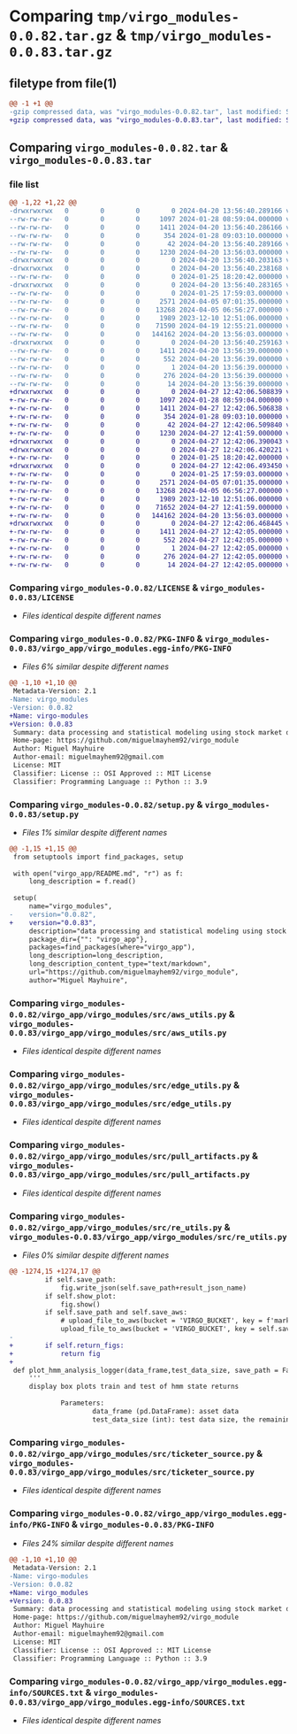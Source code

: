 # Comparing `tmp/virgo_modules-0.0.82.tar.gz` & `tmp/virgo_modules-0.0.83.tar.gz`

## filetype from file(1)

```diff
@@ -1 +1 @@
-gzip compressed data, was "virgo_modules-0.0.82.tar", last modified: Sat Apr 20 13:56:40 2024, max compression
+gzip compressed data, was "virgo_modules-0.0.83.tar", last modified: Sat Apr 27 12:42:06 2024, max compression
```

## Comparing `virgo_modules-0.0.82.tar` & `virgo_modules-0.0.83.tar`

### file list

```diff
@@ -1,22 +1,22 @@
-drwxrwxrwx   0        0        0        0 2024-04-20 13:56:40.289166 virgo_modules-0.0.82/
--rw-rw-rw-   0        0        0     1097 2024-01-28 08:59:04.000000 virgo_modules-0.0.82/LICENSE
--rw-rw-rw-   0        0        0     1411 2024-04-20 13:56:40.286166 virgo_modules-0.0.82/PKG-INFO
--rw-rw-rw-   0        0        0      354 2024-01-28 09:03:10.000000 virgo_modules-0.0.82/README.md
--rw-rw-rw-   0        0        0       42 2024-04-20 13:56:40.289166 virgo_modules-0.0.82/setup.cfg
--rw-rw-rw-   0        0        0     1230 2024-04-20 13:56:03.000000 virgo_modules-0.0.82/setup.py
-drwxrwxrwx   0        0        0        0 2024-04-20 13:56:40.203163 virgo_modules-0.0.82/virgo_app/
-drwxrwxrwx   0        0        0        0 2024-04-20 13:56:40.238168 virgo_modules-0.0.82/virgo_app/virgo_modules/
--rw-rw-rw-   0        0        0        0 2024-01-25 18:20:42.000000 virgo_modules-0.0.82/virgo_app/virgo_modules/__init__.py
-drwxrwxrwx   0        0        0        0 2024-04-20 13:56:40.283165 virgo_modules-0.0.82/virgo_app/virgo_modules/src/
--rw-rw-rw-   0        0        0        0 2024-01-25 17:59:03.000000 virgo_modules-0.0.82/virgo_app/virgo_modules/src/__init__.py
--rw-rw-rw-   0        0        0     2571 2024-04-05 07:01:35.000000 virgo_modules-0.0.82/virgo_app/virgo_modules/src/aws_utils.py
--rw-rw-rw-   0        0        0    13268 2024-04-05 06:56:27.000000 virgo_modules-0.0.82/virgo_app/virgo_modules/src/edge_utils.py
--rw-rw-rw-   0        0        0     1989 2023-12-10 12:51:06.000000 virgo_modules-0.0.82/virgo_app/virgo_modules/src/pull_artifacts.py
--rw-rw-rw-   0        0        0    71590 2024-04-19 12:55:21.000000 virgo_modules-0.0.82/virgo_app/virgo_modules/src/re_utils.py
--rw-rw-rw-   0        0        0   144162 2024-04-20 13:56:03.000000 virgo_modules-0.0.82/virgo_app/virgo_modules/src/ticketer_source.py
-drwxrwxrwx   0        0        0        0 2024-04-20 13:56:40.259163 virgo_modules-0.0.82/virgo_app/virgo_modules.egg-info/
--rw-rw-rw-   0        0        0     1411 2024-04-20 13:56:39.000000 virgo_modules-0.0.82/virgo_app/virgo_modules.egg-info/PKG-INFO
--rw-rw-rw-   0        0        0      552 2024-04-20 13:56:39.000000 virgo_modules-0.0.82/virgo_app/virgo_modules.egg-info/SOURCES.txt
--rw-rw-rw-   0        0        0        1 2024-04-20 13:56:39.000000 virgo_modules-0.0.82/virgo_app/virgo_modules.egg-info/dependency_links.txt
--rw-rw-rw-   0        0        0      276 2024-04-20 13:56:39.000000 virgo_modules-0.0.82/virgo_app/virgo_modules.egg-info/requires.txt
--rw-rw-rw-   0        0        0       14 2024-04-20 13:56:39.000000 virgo_modules-0.0.82/virgo_app/virgo_modules.egg-info/top_level.txt
+drwxrwxrwx   0        0        0        0 2024-04-27 12:42:06.508839 virgo_modules-0.0.83/
+-rw-rw-rw-   0        0        0     1097 2024-01-28 08:59:04.000000 virgo_modules-0.0.83/LICENSE
+-rw-rw-rw-   0        0        0     1411 2024-04-27 12:42:06.506838 virgo_modules-0.0.83/PKG-INFO
+-rw-rw-rw-   0        0        0      354 2024-01-28 09:03:10.000000 virgo_modules-0.0.83/README.md
+-rw-rw-rw-   0        0        0       42 2024-04-27 12:42:06.509840 virgo_modules-0.0.83/setup.cfg
+-rw-rw-rw-   0        0        0     1230 2024-04-27 12:41:59.000000 virgo_modules-0.0.83/setup.py
+drwxrwxrwx   0        0        0        0 2024-04-27 12:42:06.390043 virgo_modules-0.0.83/virgo_app/
+drwxrwxrwx   0        0        0        0 2024-04-27 12:42:06.420221 virgo_modules-0.0.83/virgo_app/virgo_modules/
+-rw-rw-rw-   0        0        0        0 2024-01-25 18:20:42.000000 virgo_modules-0.0.83/virgo_app/virgo_modules/__init__.py
+drwxrwxrwx   0        0        0        0 2024-04-27 12:42:06.493450 virgo_modules-0.0.83/virgo_app/virgo_modules/src/
+-rw-rw-rw-   0        0        0        0 2024-01-25 17:59:03.000000 virgo_modules-0.0.83/virgo_app/virgo_modules/src/__init__.py
+-rw-rw-rw-   0        0        0     2571 2024-04-05 07:01:35.000000 virgo_modules-0.0.83/virgo_app/virgo_modules/src/aws_utils.py
+-rw-rw-rw-   0        0        0    13268 2024-04-05 06:56:27.000000 virgo_modules-0.0.83/virgo_app/virgo_modules/src/edge_utils.py
+-rw-rw-rw-   0        0        0     1989 2023-12-10 12:51:06.000000 virgo_modules-0.0.83/virgo_app/virgo_modules/src/pull_artifacts.py
+-rw-rw-rw-   0        0        0    71652 2024-04-27 12:41:59.000000 virgo_modules-0.0.83/virgo_app/virgo_modules/src/re_utils.py
+-rw-rw-rw-   0        0        0   144162 2024-04-20 13:56:03.000000 virgo_modules-0.0.83/virgo_app/virgo_modules/src/ticketer_source.py
+drwxrwxrwx   0        0        0        0 2024-04-27 12:42:06.468445 virgo_modules-0.0.83/virgo_app/virgo_modules.egg-info/
+-rw-rw-rw-   0        0        0     1411 2024-04-27 12:42:05.000000 virgo_modules-0.0.83/virgo_app/virgo_modules.egg-info/PKG-INFO
+-rw-rw-rw-   0        0        0      552 2024-04-27 12:42:05.000000 virgo_modules-0.0.83/virgo_app/virgo_modules.egg-info/SOURCES.txt
+-rw-rw-rw-   0        0        0        1 2024-04-27 12:42:05.000000 virgo_modules-0.0.83/virgo_app/virgo_modules.egg-info/dependency_links.txt
+-rw-rw-rw-   0        0        0      276 2024-04-27 12:42:05.000000 virgo_modules-0.0.83/virgo_app/virgo_modules.egg-info/requires.txt
+-rw-rw-rw-   0        0        0       14 2024-04-27 12:42:05.000000 virgo_modules-0.0.83/virgo_app/virgo_modules.egg-info/top_level.txt
```

### Comparing `virgo_modules-0.0.82/LICENSE` & `virgo_modules-0.0.83/LICENSE`

 * *Files identical despite different names*

### Comparing `virgo_modules-0.0.82/PKG-INFO` & `virgo_modules-0.0.83/virgo_app/virgo_modules.egg-info/PKG-INFO`

 * *Files 6% similar despite different names*

```diff
@@ -1,10 +1,10 @@
 Metadata-Version: 2.1
-Name: virgo_modules
-Version: 0.0.82
+Name: virgo-modules
+Version: 0.0.83
 Summary: data processing and statistical modeling using stock market data
 Home-page: https://github.com/miguelmayhem92/virgo_module
 Author: Miguel Mayhuire
 Author-email: miguelmayhem92@gmail.com
 License: MIT
 Classifier: License :: OSI Approved :: MIT License
 Classifier: Programming Language :: Python :: 3.9
```

### Comparing `virgo_modules-0.0.82/setup.py` & `virgo_modules-0.0.83/setup.py`

 * *Files 1% similar despite different names*

```diff
@@ -1,15 +1,15 @@
 from setuptools import find_packages, setup
 
 with open("virgo_app/README.md", "r") as f:
     long_description = f.read()
 
 setup(
     name="virgo_modules",
-    version="0.0.82",
+    version="0.0.83",
     description="data processing and statistical modeling using stock market data",
     package_dir={"": "virgo_app"},
     packages=find_packages(where="virgo_app"),
     long_description=long_description,
     long_description_content_type="text/markdown",
     url="https://github.com/miguelmayhem92/virgo_module",
     author="Miguel Mayhuire",
```

### Comparing `virgo_modules-0.0.82/virgo_app/virgo_modules/src/aws_utils.py` & `virgo_modules-0.0.83/virgo_app/virgo_modules/src/aws_utils.py`

 * *Files identical despite different names*

### Comparing `virgo_modules-0.0.82/virgo_app/virgo_modules/src/edge_utils.py` & `virgo_modules-0.0.83/virgo_app/virgo_modules/src/edge_utils.py`

 * *Files identical despite different names*

### Comparing `virgo_modules-0.0.82/virgo_app/virgo_modules/src/pull_artifacts.py` & `virgo_modules-0.0.83/virgo_app/virgo_modules/src/pull_artifacts.py`

 * *Files identical despite different names*

### Comparing `virgo_modules-0.0.82/virgo_app/virgo_modules/src/re_utils.py` & `virgo_modules-0.0.83/virgo_app/virgo_modules/src/re_utils.py`

 * *Files 0% similar despite different names*

```diff
@@ -1274,15 +1274,17 @@
         if self.save_path:
             fig.write_json(self.save_path+result_json_name)
         if self.show_plot:
             fig.show()
         if self.save_path and self.save_aws:
             # upload_file_to_aws(bucket = 'VIRGO_BUCKET', key = f'market_plots/{self.ticket_name}/'+result_json_name ,input_path = self.save_path+result_json_name)
             upload_file_to_aws(bucket = 'VIRGO_BUCKET', key = self.save_aws + result_json_name, input_path = self.save_path + result_json_name, aws_credentials = self.aws_credentials)
-
+        if self.return_figs:
+            return fig
+        
 def plot_hmm_analysis_logger(data_frame,test_data_size, save_path = False, show_plot = True):
     '''
     display box plots train and test of hmm state returns
 
             Parameters:
                     data_frame (pd.DataFrame): asset data
                     test_data_size (int): test data size, the remaining is training data
```

### Comparing `virgo_modules-0.0.82/virgo_app/virgo_modules/src/ticketer_source.py` & `virgo_modules-0.0.83/virgo_app/virgo_modules/src/ticketer_source.py`

 * *Files identical despite different names*

### Comparing `virgo_modules-0.0.82/virgo_app/virgo_modules.egg-info/PKG-INFO` & `virgo_modules-0.0.83/PKG-INFO`

 * *Files 24% similar despite different names*

```diff
@@ -1,10 +1,10 @@
 Metadata-Version: 2.1
-Name: virgo-modules
-Version: 0.0.82
+Name: virgo_modules
+Version: 0.0.83
 Summary: data processing and statistical modeling using stock market data
 Home-page: https://github.com/miguelmayhem92/virgo_module
 Author: Miguel Mayhuire
 Author-email: miguelmayhem92@gmail.com
 License: MIT
 Classifier: License :: OSI Approved :: MIT License
 Classifier: Programming Language :: Python :: 3.9
```

### Comparing `virgo_modules-0.0.82/virgo_app/virgo_modules.egg-info/SOURCES.txt` & `virgo_modules-0.0.83/virgo_app/virgo_modules.egg-info/SOURCES.txt`

 * *Files identical despite different names*

